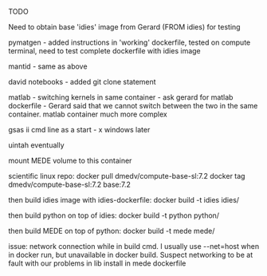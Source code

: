 TODO

Need to obtain base 'idies' image from Gerard (FROM idies) for testing

pymatgen - added instructions in 'working' dockerfile, tested on compute terminal, need to test complete dockerfile with idies image

mantid - same as above

david notebooks - added git clone statement 

matlab - switching kernels in same container - ask gerard for matlab dockerfile - Gerard said
that we cannot switch between the two in the same container. matlab container much more complex

gsas ii cmd line as a start - x windows later

uintah eventually

mount MEDE volume to this container


scientific linux repo:
docker pull dmedv/compute-base-sl:7.2
docker tag dmedv/compute-base-sl:7.2 base:7.2

then build idies image with idies-dockerfile:
docker build -t idies idies/

then build python on top of idies:
docker build -t python python/

then build MEDE on top of python:
docker build -t mede mede/

issue: network connection while in build cmd. I usually use --net=host when in docker run, but unavailable in docker build.  Suspect networking to be at fault with our problems in lib install in mede dockerfile
